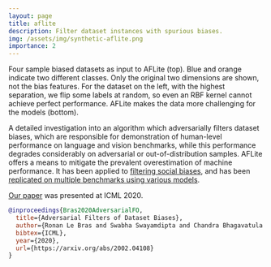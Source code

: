 ```yaml
---
layout: page
title: aflite
description: Filter dataset instances with spurious biases.
img: /assets/img/synthetic-aflite.png
importance: 2
---
```


<div class="row">
    <div class="col-sm mt-3 mt-md-0">
        <img class="img-fluid rounded z-depth-1" src="{{ '/assets/img/synthetic-aflite.png' | relative_url }}" alt="" title="AFLite"/>
    </div>
</div>
<div class="caption">
    Four sample biased datasets as input to AFLite (top). Blue and orange indicate two different classes. Only the original two dimensions are shown, not the bias features. For the dataset on the left, with the highest separation, we flip some labels at random, so even an RBF kernel cannot achieve perfect performance. AFLite makes the data more challenging for the models (bottom).
</div>

A detailed investigation into an algorithm which adversarially filters dataset biases, which are responsible for demonstration of human-level performance on language and vision benchmarks, while this performance degrades considerably on adversarial or out-of-distribution samples. AFLite offers a means to mitigate the prevalent overestimation of machine performance. It has been applied to [filtering social biases](https://arxiv.org/abs/2102.00086), and has been [replicated on multiple benchmarks using various models](https://jasonphang.com/files/advpaper.pdf).

[Our paper](http://proceedings.mlr.press/v119/bras20a/bras20a.pdf) was presented at ICML 2020.
```bib
@inproceedings{Bras2020AdversarialFO,
  title={Adversarial Filters of Dataset Biases},
  author={Ronan Le Bras and Swabha Swayamdipta and Chandra Bhagavatula and Rowan Zellers and Matthew E. Peters and A. Sabharwal and Yejin Choi},
  bibtex={ICML},
  year={2020},
  url={https://arxiv.org/abs/2002.04108}
}
```
